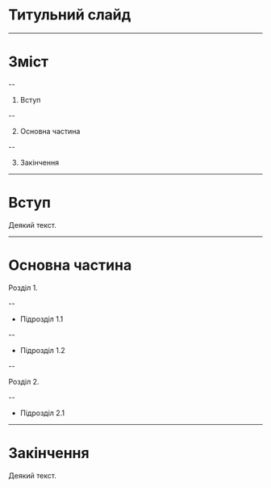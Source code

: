 <!DOCTYPE html>
<body>
  
# Титульний слайд

---

# Зміст

--

1. Вступ

--

2. Основна частина

--

3. Закінчення

---

# Вступ

Деякий текст.

---

# Основна частина

Розділ 1.

--

- Підрозділ 1.1

--

- Підрозділ 1.2

--

Розділ 2.

--

- Підрозділ 2.1

---

# Закінчення

Деякий текст.


</body>
</html>
